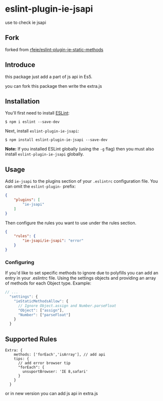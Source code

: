 # eslint-plugin-ie-jsapi

use to check ie jsapi

## Fork

forked from [rfeie/eslint-plugin-ie-static-methods](https://github.com/rfeie/eslint-plugin-ie-static-methods)

## Introduce

this package just add a part of js api in Es5.

you can fork this package then write the extra.js

## Installation

You'll first need to install [ESLint](http://eslint.org):

```
$ npm i eslint --save-dev
```

Next, install `eslint-plugin-ie-jsapi`:

```
$ npm install eslint-plugin-ie-jsapi --save-dev
```

**Note:** If you installed ESLint globally (using the `-g` flag) then you must also install `eslint-plugin-ie-jsapi` globally.

## Usage

Add `ie-jsapi` to the plugins section of your `.eslintrc` configuration file. You can omit the `eslint-plugin-` prefix:

```json
{
    "plugins": [
        "ie-jsapi"
    ]
}
```


Then configure the rules you want to use under the rules section.

```json
{
    "rules": {
        "ie-jsapi/ie-jsapi": "error"
    }
}
```

### Configuring
If you'd like to set specific methods to ignore due to polyfills you can add an
entry in your .eslintrc file. Using the settings objects and providing an array
of methods for each Object type. Example:

```js
// ...
  "settings": {
    "ieStaticMethodsAllow": {
      // Ignore Object.assign and Number.parseFloat
      "Object": ["assign"],
      "Number": ["parseFloat"]
    }
  }
```
## Supported Rules

```
Extra: {
    methods: ['forEach','isArray'], // add api
    tips: {
      // add error browser tip
      "forEach": {
        unsuportBrowser: 'IE 8,safari'
      }
    }
  }
```

or in new version you can add js api in  extra.js





